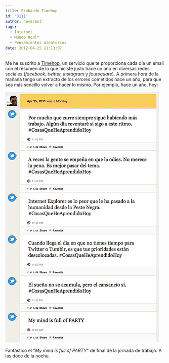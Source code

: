 ```yaml
---
title: Probando Timehop
id: '3111'
author: neverbot
tags:
  - Internet
  - Mundo Real™
  - Pensamientos aleatorios
date: 2012-04-25 11:13:07
---
```


Me he suscrito a [Timehop](http://timehop.com/), un servicio que te proporciona cada día un email con el resumen de lo que hiciste justo hace un año en diversas redes sociales (_facebook, twitter, instagram_ y _foursquare_). A primera hora de la mañana tengo un extracto de los errores cometidos hace un año, para que sea más sencillo volver a hacer lo mismo. Por ejemplo, hace un año, hoy:

![timehop.png](./probando-timehop/timehop.png)

Fantástico el "_My mind is full of PARTY_" de final de la jornada de trabajo. A las doce de la noche.